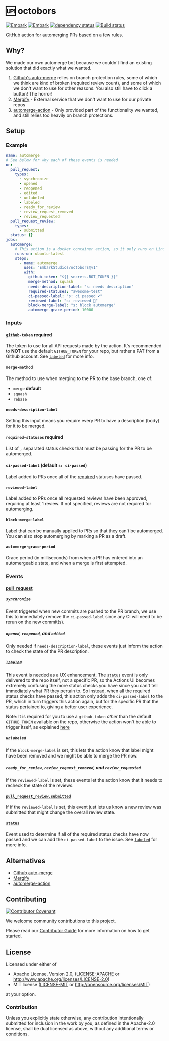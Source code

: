 # 🆙 octobors

[![Embark](https://img.shields.io/badge/embark-open%20source-blueviolet.svg)](https://embark.dev)
[![Embark](https://img.shields.io/badge/discord-ark-%237289da.svg?logo=discord)](https://discord.gg/dAuKfZS)
[![dependency status](https://deps.rs/repo/github/EmbarkStudios/octobors/status.svg)](https://deps.rs/repo/github/EmbarkStudios/octobors)
[![Build status](https://github.com/EmbarkStudios/octobors/workflows/CI/badge.svg)](https://github.com/EmbarkStudios/octobors/actions)

GitHub action for automerging PRs based on a few rules.

## Why?

We made our own automerge bot because we couldn't find an existing solution that did exactly
what we wanted.

1. [Github's auto-merge](https://docs.github.com/en/free-pro-team@latest/github/collaborating-with-issues-and-pull-requests/automatically-merging-a-pull-request) relies on branch protection rules, some of which we think are kind of broken (required review count), and some of which we don't want to use for other reasons. You also still have to click a button! The horror!
1. [Mergify](https://mergify.io/) - External service that we don't want to use for our private repos
1. [automerge-action](https://github.com/pascalgn/automerge-action) - Only provided part of the functionality we wanted, and still relies too heavily on branch protections.

## Setup

### Example

```yaml
name: automerge
# See below for why each of these events is needed
on:
  pull_request:
    types:
      - synchronize
      - opened
      - reopened
      - edited
      - unlabeled
      - labeled
      - ready_for_review
      - review_request_removed
      - review_requested
  pull_request_review:
    types:
      - submitted
  status: {}
jobs:
  automerge:
    # This action is a docker container action, so it only runs on Linux
    runs-on: ubuntu-latest
    steps:
      - name: automerge
        uses: "EmbarkStudios/octobors@v1"
        with:
          github-token: "${{ secrets.BOT_TOKEN }}"
          merge-method: squash
          needs-description-label: "s: needs description"
          required-statuses: "awesome-test"
          ci-passed-label: "s: ci passed ✔️"
          reviewed-label: "s: reviewed 🔬"
          block-merge-label: "s: block automerge"
          automerge-grace-period: 10000
```

### Inputs

#### `github-token` **required**

The token to use for all API requests made by the action. It's recommended to
**NOT** use the default `GITHUB_TOKEN` for your repo, but rather a PAT from
a Github account. See [`labeled`](#labeled) for more info.

#### `merge-method`

The method to use when merging to the PR to the base branch, one of:

* `merge` **default**
* `squash`
* `rebase`

#### `needs-description-label`

Setting this input means you require every PR to have a description (body) for
it to be merged.

#### `required-statuses` **required**

List of `,` separated status checks that must be passing for the PR to be
automerged.

#### `ci-passed-label` (default `s: ci-passed`)

Label added to PRs once all of the [required](#required-statuses) statuses have
passed.

#### `reviewed-label`

Label added to PRs once all requested reviews have been approved, requiring at
least 1 review. If not specified, reviews are not required for automerging.

#### `block-merge-label`

Label that can be manually applied to PRs so that they can't be automerged. You
can also stop automerging by marking a PR as a draft.

#### `automerge-grace-period`

Grace period (in milliseconds) from when a PR has entered into an automergeable
state, and when a merge is first attempted.

### Events

#### [pull_request](https://docs.github.com/en/free-pro-team@latest/actions/reference/events-that-trigger-workflows#pull_request)

##### `synchronize`

Event triggered when new commits are pushed to the PR branch, we use this to
immediately remove the `ci-passed-label` since any CI will need to be rerun on
the new commit(s).

##### `opened`, `reopened`, and `edited`

Only needed if `needs-description-label`, these events just inform the action
to check the state of the PR description.

##### `labeled`

This event is needed as a UX enhancement. The [`status`](https://docs.github.com/en/free-pro-team@latest/actions/reference/events-that-trigger-workflows#status) event
is only delivered to the repo itself, not a specific PR, so the Actions UI
becomes extremely confusing the more status checks you have since you can't tell
immediately what PR they pertain to. So instead, when all the required status
checks have passed, this action only adds the `ci-passed-label` to the PR, which
in turn triggers this action again, but for the specific PR that the status
pertained to, giving a better user experience.

Note: It is required for you to use a `github-token` _other_ than the default
`GITHUB_TOKEN` available on the repo, otherwise the action won't be able to
trigger itself, as explained [here](https://docs.github.com/en/free-pro-team@latest/actions/reference/events-that-trigger-workflows#triggering-new-workflows-using-a-personal-access-token)

##### `unlabeled`

If the `block-merge-label` is set, this lets the action know that label might
have been removed and we might be able to merge the PR now.

##### `ready_for_review`, `review_request_removed`, and `review_requested`

If the `reviewed-label` is set, these events let the action know that it needs
to recheck the state of the reviews.

#### [`pull_request_review.submitted`](https://docs.github.com/en/free-pro-team@latest/actions/reference/events-that-trigger-workflows#pull_request_review)

If if the `reviewed-label` is set, this event just lets us know a new review was
submitted that might change the overall review state.

#### [`status`](https://docs.github.com/en/free-pro-team@latest/actions/reference/events-that-trigger-workflows#status)

Event used to determine if all of the required status checks have now passed and
we can add the `ci-passed-label` to the issue. See [`labeled`](#labeled) for
more info.

## Alternatives

* [Github auto-merge](https://docs.github.com/en/free-pro-team@latest/github/collaborating-with-issues-and-pull-requests/automatically-merging-a-pull-request)
* [Mergify](https://mergify.io/)
* [automerge-action](https://github.com/pascalgn/automerge-action)

## Contributing

[![Contributor Covenant](https://img.shields.io/badge/contributor%20covenant-v1.4-ff69b4.svg)](../main/CODE_OF_CONDUCT.md)

We welcome community contributions to this project.

Please read our [Contributor Guide](CONTRIBUTING.md) for more information on how to get started.

## License

Licensed under either of

* Apache License, Version 2.0, ([LICENSE-APACHE](LICENSE-APACHE) or http://www.apache.org/licenses/LICENSE-2.0)
* MIT license ([LICENSE-MIT](LICENSE-MIT) or http://opensource.org/licenses/MIT)

at your option.

### Contribution

Unless you explicitly state otherwise, any contribution intentionally submitted for inclusion in the work by you, as defined in the Apache-2.0 license, shall be dual licensed as above, without any additional terms or conditions.
